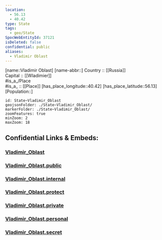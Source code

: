```yaml
---
location:
  - 56.13
  - 40.42
type: State
tags:
  - geo/State
SpocWebEntityId: 37121
isDeleted: false
confidential: public
aliases:
  - Vladimir Oblast
---
```

[name::Vladimir Oblast] 
[name-abbr::] 
Country :: [[Russia]]  
Capital :: [[Wladimier]]  
#is_a_/Place  
#is_a_ :: [[Place]] 
[has_place_longitude::40.42] 
[has_place_latitude::56.13] 
[Population::] 



```leaflet
id: State~Vladimir_Oblast
geojsonFolder: ./State~Vladimir_Oblast/
markerFolder: ./State~Vladimir_Oblast/
zoomFeatures: true 
minZoom: 2 
maxZoom: 18
```


## Confidential Links & Embeds: 

### [Vladimir_Oblast](/_Standards/Earth/Continent/Europe/Europe~East/Russia/Russia~Central/Vladimir_Oblast.md) 

### [Vladimir_Oblast.public](/_public/Earth/Continent/Europe/Europe~East/Russia/Russia~Central/Vladimir_Oblast.public.md) 

### [Vladimir_Oblast.internal](/_internal/Earth/Continent/Europe/Europe~East/Russia/Russia~Central/Vladimir_Oblast.internal.md) 

### [Vladimir_Oblast.protect](/_protect/Earth/Continent/Europe/Europe~East/Russia/Russia~Central/Vladimir_Oblast.protect.md) 

### [Vladimir_Oblast.private](/_private/Earth/Continent/Europe/Europe~East/Russia/Russia~Central/Vladimir_Oblast.private.md) 

### [Vladimir_Oblast.personal](/_personal/Earth/Continent/Europe/Europe~East/Russia/Russia~Central/Vladimir_Oblast.personal.md) 

### [Vladimir_Oblast.secret](/_secret/Earth/Continent/Europe/Europe~East/Russia/Russia~Central/Vladimir_Oblast.secret.md)

